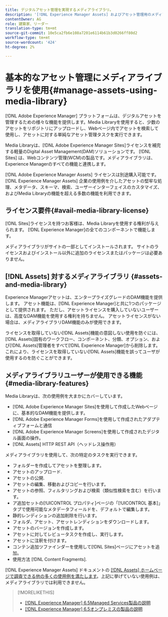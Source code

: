 ```yaml
---
title: デジタルアセット管理を実現するメディアライブラリ。
description: '[!DNL Experience Manager Assets] およびアセット管理用のメディアライブラリ。'
contentOwner: AG
role: 建築家、リーダー
translation-type: tm+mt
source-git-commit: 10e5ca2fb6e108a7201e6114b61b3d0266ff80d2
workflow-type: tm+mt
source-wordcount: '424'
ht-degree: 2%

---
```



<!--

Define Media Lib
Define req for it
Define use cases
Define what is not included

-->

# 基本的なアセット管理にメディアライブラリを使用{#manage-assets-using-media-library}

[!DNL Adobe Experience Manager] プラットフォームは、デジタルアセットを管理するための様々な機能を提供します。Media Libraryを使用すると、少数のアセットをリポジトリにアップロードし、Webページ内でアセットを検索して使用し、アセットに対する単純なアセット管理タスクを実行できます。

Media Libraryは、[!DNL Adobe Experience Manager Sites]ライセンスを補完する軽量のDigital Asset Management(DAM)ソリューションです。 [!DNL Sites] は、Webコンテンツ管理(WCM)の製品です。メディアライブラリは、Experience Managerのすべての機能と連携します。

[!DNL Adobe Experience Manager Assets] ライセンスは別途購入可能です。[!DNL Experience Manager Assets] 企業の使用例を介したアセットの堅牢な処理、メタデータ、スキーマ、検索、ユーザーインターフェイスのカスタマイズ、およびMedia Libraryの機能を超える多数の機能を利用できます。

## ライセンス要件{#avail-media-library-license}

[!DNL Sites]ライセンスを持つお客様は、Media Libraryを使用する権利が与えられます。 [!DNL Experience Manager]の全てのコンポーネントで機能します。

メディアライブラリがサイトの一部としてインストールされます。 サイトのライセンスおよびインストール以外に追加のライセンスまたはパッケージは必要ありません。

## [!DNL Assets] 対するメディアライブラリ  {#assets-and-media-library}

Experience Managerアセットは、エンタープライズグレードのDAM機能を提供します。 アセット機能は、[!DNL Experience Manager]と共に1つのパッケージとして提供されます。 ただし、アセットライセンスを購入していないユーザーは、高度なDAM機能を使用する権利を持ちません。 アセットライセンスがない場合は、メディアライブラリDAM機能のみが使用できます。

ライセンスを取得していない[!DNL Assets]機能の意図しない使用を防ぐには、[!DNL Assets]固有のワークフロー、コンポーネント、分類、オプション、および[!DNL Assets]管理者をすべて[!DNL Experience Manager]から削除します。 これにより、ライセンスを取得していない[!DNL Assets]機能を誤ってユーザが使用するのを防ぐことができます。

## メディアライブラリユーザーが使用できる機能{#media-library-features}

Media Libraryは、次の使用例を大まかにカバーしています。

* [!DNL Adobe Experience Manager Sites]を使用して作成したWebページに、基本的なDAM機能を提供します。
* [!DNL Adobe Experience Manager Forms]を使用して作成されたアダプティブフォームと通信
* [!DNL Adobe Experience Manager Screens]を使用して作成されたデジタル画面の操作。
* [!DNL Assets] HTTP REST API（ヘッドレス操作用）


<!-- TBD: Remove this after confirmation. May need to merge this list with the list provided by PMs.

* Basic metadata properties
* Tag management
* Version control
* Static renditions
* Projects, tasks, workflow authoring
* Activity stream (timeline)
* Query Builder (API)
* Marketing Cloud integration
* User interface customization and extension
* Comments and annotation
-->

メディアライブラリを使用して、次の特定のタスクを実行できます。

* フォルダーを作成してアセットを整理します。
* アセットのアップロード.
* アセットの公開.
* アセットの編集、移動およびコピーを行います。
* アセットの参照、フィルタリングおよび検索（類似性検索を含む）を行います。
* ア追加セットの[!UICONTROL プロパティ]ページの「[!UICONTROL 基本]」タブで使用可能なメタデータフィールドを、デフォルトで編集します。<!-- excluding Smart Tags -->
* 静的レンディションの追加削除を行います。
* フォルダ、アセット、アセットレンディションをダウンロードします。
* アセットのバージョンを作成します。
* アセットに対してレビュータスクを作成し、実行します。
* アセットに注釈を付けます。
* コンテン追加ツファインダーを使用して[!DNL Sites]ページにアセットを追加。
* 使用方法 [!DNL Content Fragments].

<!-- TBD: Define exactly which basic Assets workflow are available for use with Media Library?
-->

[!DNL Experience Manager Assets] ドキュメントの [[!DNL Assets] ホームページで調査できる他の多くの使用例を満たします](https://experienceleague.adobe.com/docs/experience-manager-65/assets/home.html?lang=ja)。上記に挙げていない使用例は、メディアライブラリでは利用できません。

>[!MORELIKETHIS]
>
>* [[!DNL Experience Manager] 6.5Managed Services製品の説明](https://helpx.adobe.com/legal/product-descriptions/adobe-experience-manager-managed-services.html)
>* [[!DNL Experience Manager] 6.5オンプレミスの製品の説明](https://helpx.adobe.com/legal/product-descriptions/adobe-experience-manager-on-premise.html)

